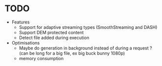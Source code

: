 TODO
====

* Features
  * Support for adaptive streaming types (SmoothStreaming and DASH)
  * Support DEM protected content
  * Detect file added during execution
* Optimisations
  * Maybe do generation in background instead of during a request ? (can be long for a big file, ex big buck bunny 1080p)
  * memory consumption

